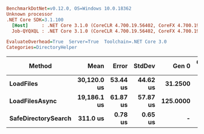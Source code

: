 ``` ini

BenchmarkDotNet=v0.12.0, OS=Windows 10.0.18362
Unknown processor
.NET Core SDK=3.1.100
  [Host]     : .NET Core 3.1.0 (CoreCLR 4.700.19.56402, CoreFX 4.700.19.56404), X64 RyuJIT
  Job-QYQXQL : .NET Core 3.1.0 (CoreCLR 4.700.19.56402, CoreFX 4.700.19.56404), X64 RyuJIT

EvaluateOverhead=True  Server=True  Toolchain=.NET Core 3.0  
Categories=DirectoryHelper  

```
|              Method |        Mean |    Error |   StdDev |    Gen 0 | Gen 1 | Gen 2 | Allocated |
|-------------------- |------------:|---------:|---------:|---------:|------:|------:|----------:|
|           **LoadFiles** | **30,120.0 us** | **53.44 us** | **44.62 us** |  **31.2500** |     **-** |     **-** | **1349350 B** |
|      **LoadFilesAsync** | **19,186.1 us** | **61.87 us** | **57.87 us** | **125.0000** |     **-** |     **-** | **1188312 B** |
| **SafeDirectorySearch** |    **311.0 us** |  **0.78 us** |  **0.65 us** |        **-** |     **-** |     **-** |     **760 B** |
